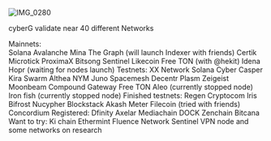 ![IMG_0280](https://user-images.githubusercontent.com/38581319/121066426-2996c500-c7ca-11eb-8508-a1e7b0ba1ac2.PNG)

cyberG validate near 40 different Networks

Mainnets: <br />
Solana
Avalanche
Mina
The Graph (will launch Indexer with friends)
Certik
Microtick
ProximaX
Bitsong
Sentinel
Likecoin
Free TON (with @hekit)
Idena
Hopr (waiting for nodes launch)
Testnets:
XX Network
Solana
Cyber
Casper
Kira
Swarm 
Althea
NYM
Juno
Spacemesh
Decentr
Plasm
Zeigeist
Moonbeam
Compound Gateway
Free TON
Aleo (currently stopped node)
Iron fish (currently stopped node)
Finished testnets:
Regen
Cryptocom
Iris Bifrost
Nucypher
Blockstack
Akash
Meter
Filecoin (tried with friends)
Concordium
Registered: 
Dfinity
Axelar
Mediachain
DOCK
Zenchain
Bitcana
Want to try:
Ki chain
Ethermint
Fluence Network
Sentinel VPN node
and some networks on research
